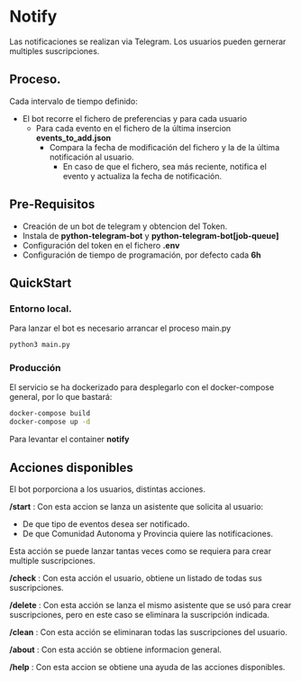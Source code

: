 # Notify

Las notificaciones se realizan via Telegram. Los usuarios pueden gernerar multiples suscripciones.

## Proceso.

Cada intervalo de tiempo definido:
- El bot recorre el fichero de preferencias y para cada usuario
    - Para cada evento en el fichero de la última insercion **events_to_add.json**
        - Compara la fecha de modificación del fichero y la de la última notificación al usuario. 
            - En caso de que el fichero, sea más reciente, notifica el evento y actualiza la fecha de notificación.

## Pre-Requisitos

- Creación de un bot de telegram y obtencion del Token.
- Instala de **python-telegram-bot** y **python-telegram-bot[job-queue]**
- Configuración del token en el fichero **.env**
- Configuración de tiempo de programación, por defecto cada **6h**

## QuickStart

### Entorno local.

Para lanzar el bot es necesario arrancar el proceso main.py
```bash
python3 main.py
```

### Producción

El servicio se ha dockerizado para desplegarlo con el docker-compose general, por lo que bastará:
```bash
docker-compose build
docker-compose up -d
```

Para levantar el container **notify**

## Acciones disponibles

El bot porporciona a los usuarios, distintas acciones.

**/start** : Con esta accion se lanza un asistente que solicita al usuario:
- De que tipo de eventos desea ser notificado.
- De que Comunidad Autonoma y Provincia quiere las notificaciones.

Esta acción se puede lanzar tantas veces como se requiera para crear multiple suscripciones.

**/check** : Con esta acción el usuario, obtiene un listado de todas sus suscripciones.

**/delete** : Con esta acción se lanza el mismo asistente que se usó para crear suscripciones, pero en este caso se eliminara la suscripción indicada.

**/clean** : Con esta acción se eliminaran todas las suscripciones del usuario.

**/about** : Con esta acción se obtiene informacion general.

**/help** : Con esta accion se obtiene una ayuda de las acciones disponibles.